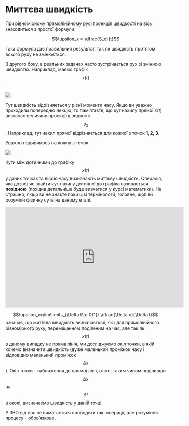 # Миттєва швидкість

При рівномірному прямолінійному русі проекція швидкості на вісь знаходиться з простої формули:

<p align="center">$$\upsilon_x = \dfrac{S_x}{t}$$</p>

Така формула дає правильний результат, так як швидкість протягом всього руху не змінюється.

З другого боку, в реальних задачах часто зустрічається рух зі змінною швидкістю. Наприклад, маємо графік $$x(t)$$.

<img class="image"  src="https://rawgit.com/chudaol/ed-era-book-physics/master/images/chapter_2/1.svg" />

Тут швидкість відрізняється у різні моменти часу. Якщо ви уважно проходили попередню лекцію, то пам’ятаєте, що кут нахилу прямої $x(t)$ визначає величину проекції швидкості $$\upsilon_x$$. Наприклад, тут нахил прямої відрізняється для кожної з точок <b>1, 2, 3</b>.

Уважно подивимось на кожну з точок:

<img class="image"  src="https://rawgit.com/chudaol/ed-era-book-physics/master/images/chapter_2/2.svg" />

Кути між дотичними до графіку $$x(t)$$ у даних точках та віссю часу визначають миттєву швидкість. Операція, яка дозволяє знайти кут нахилу дотичної до графіка
називається <b>похідною</b> (похідна детальніше буде вивчатися у курсі математики). Не страшно, якщо ви не знаєте поки цієї термінології, головне, щоб ви розуміли фізичну суть на даному етапі.


<div class="fluidMedia">
<iframe width="560" height="315" src="https://www.youtube.com/embed/kHo6SvAnbmk" frameborder="0" allowfullscreen></iframe>
</div>

<div class="popup"> </div>

<p></p>



$$\upsilon_x=\lim\limits_{\Delta t\to 0}^{} \dfrac{\Delta x}{\Delta t}$$ означає, що миттєва швидкість визначається, як і для прямолінійного рівномірного руху, переміщенням поділеним на час, але так як $$x(t)$$ в даному
випадку не пряма лінія, ми досліджуємо окіл точки, в якій хочемо визначити швидкість (дуже маленький проміжок часу і відповідно маленький проміжок $$\Delta x$$). Окіл точки – наближення до прямої лінії, отже, таким чином поділивши $$\Delta x$$ на $$\Delta t$$ в околі, визначаємо швидкість у даній точці.

У ЗНО від вас не вимагається проводити такі операції, але розуміння процесу - обов’язкове.